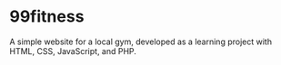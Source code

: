 # 99fitness
A simple website for a local gym, developed as a learning project with HTML, CSS, JavaScript, and PHP.
